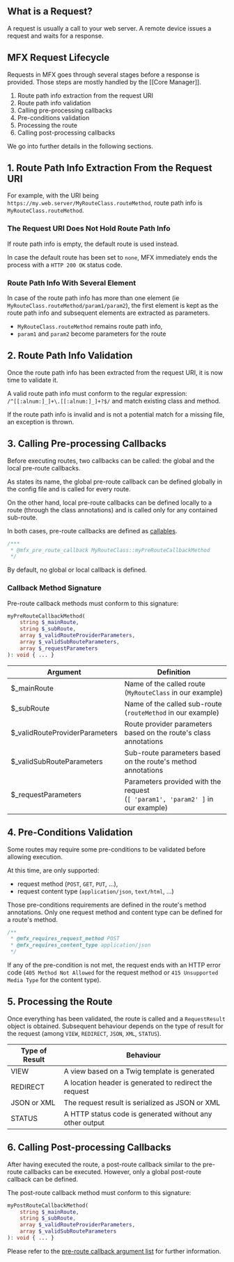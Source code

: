 ## What is a Request?

A request is usually a call to your web server. A remote device issues a request and waits for a response.

## MFX Request Lifecycle

Requests in MFX goes through several stages before a response is provided. Those steps are mostly handled by the [[Core Manager]].

1. Route path info extraction from the request URI  
1. Route path info validation
1. Calling pre-processing callbacks
1. Pre-conditions validation
1. Processing the route
1. Calling post-processing callbacks

We go into further details in the following sections.

## 1. Route Path Info Extraction From the Request URI  

For example, with the URI being `https://my.web.server/MyRouteClass.routeMethod`, route path info is `MyRouteClass.routeMethod`.

### The Request URI Does Not Hold Route Path Info

If route path info is empty, the default route is used instead.

In case the default route has been set to `none`, MFX immediately ends the process with a `HTTP 200 OK` status code.

### Route Path Info With Several Element

In case of the route path info has more than one element (ie `MyRouteClass.routeMethod/param1/param2`), the first element is kept as the route path info and subsequent elements are extracted as parameters.
* `MyRouteClass.routeMethod` remains route path info,
* `param1` and `param2` become parameters for the route

## 2. Route Path Info Validation

Once the route path info has been extracted from the request URI, it is now time to validate it.

A valid route path info must conform to the regular expression: `/^[[:alnum:]_]+\.[[:alnum:]_]+?$/` and match existing class and method.

If the route path info is invalid and is not a potential match for a missing file, an exception is thrown.

## 3. Calling Pre-processing Callbacks

Before executing routes, two callbacks can be called: the global and the local pre-route callbacks.

As states its name, the global pre-route callback can be defined globally in the config file and is called for every route.

On the other hand, local pre-route callbacks can be defined locally to a route (through the class annotations) and is called only for any contained sub-route.

In both cases, pre-route callbacks are defined as [callables](https://www.php.net/manual/en/language.types.callable.php).

```php
/***
 * @mfx_pre_route_callback MyRouteClass::myPreRouteCallbackMethod
 */
```

By default, no global or local callback is defined.

### Callback Method Signature

Pre-route callback methods must conform to this signature:

```php
myPreRouteCallbackMethod(
	string $_mainRoute,
	string $_subRoute,
	array $_validRouteProviderParameters,
	array $_validSubRouteParameters,
	array $_requestParameters
): void { ... }
```

Argument | Definition
-------- | ----------
$_mainRoute | Name of the called route<br />(`MyRouteClass` in our example)
$_subRoute | Name of the called sub-route<br />(`routeMethod` in our example)
$_validRouteProviderParameters | Route provider parameters based on the route's class annotations
$_validSubRouteParameters | Sub-route parameters based on the route's method annotations
$_requestParameters | Parameters provided with the request<br />(`[ 'param1', 'param2' ]` in our example)

## 4. Pre-Conditions Validation

Some routes may require some pre-conditions to be validated before allowing execution.

At this time, are only supported:
* request method (`POST`, `GET`, `PUT`, ...),
* request content type (`application/json`, `text/html`, ...)

Those pre-conditions requirements are defined in the route's method annotations. Only one request method and content type can be defined for a route's method.

```php
/**
 * @mfx_requires_request_method POST
 * @mfx_requires_content_type application/json
 */
```

If any of the pre-condition is not met, the request ends with an HTTP error code (`405 Method Not Allowed` for the request method or `415 Unsupported Media Type` for the content type).

## 5. Processing the Route

Once everything has been validated, the route is called and a `RequestResult` object is obtained. Subsequent behaviour depends on the type of result for the request (among `VIEW`, `REDIRECT`, `JSON`, `XML`, `STATUS`).

Type of Result | Behaviour
-------------- | ---------
VIEW | A view based on a Twig template is generated
REDIRECT | A location header is generated to redirect the request
JSON or XML | The request result is serialized as JSON or XML
STATUS | A HTTP status code is generated without any other output

## 6. Calling Post-processing Callbacks

After having executed the route, a post-route callback similar to the pre-route callbacks can be executed. However, only a global post-route callback can be defined.

The post-route callback method must conform to this signature:

```php
myPostRouteCallbackMethod(
	string $_mainRoute,
	string $_subRoute,
	array $_validRouteProviderParameters,
	array $_validSubRouteParameters
): void { ... }
```

Please refer to the [pre-route callback argument list](#callback-method-signature) for further information.
